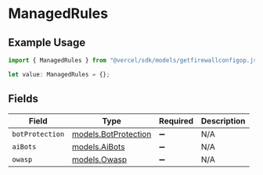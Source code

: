 # ManagedRules

## Example Usage

```typescript
import { ManagedRules } from "@vercel/sdk/models/getfirewallconfigop.js";

let value: ManagedRules = {};
```

## Fields

| Field                                              | Type                                               | Required                                           | Description                                        |
| -------------------------------------------------- | -------------------------------------------------- | -------------------------------------------------- | -------------------------------------------------- |
| `botProtection`                                    | [models.BotProtection](../models/botprotection.md) | :heavy_minus_sign:                                 | N/A                                                |
| `aiBots`                                           | [models.AiBots](../models/aibots.md)               | :heavy_minus_sign:                                 | N/A                                                |
| `owasp`                                            | [models.Owasp](../models/owasp.md)                 | :heavy_minus_sign:                                 | N/A                                                |